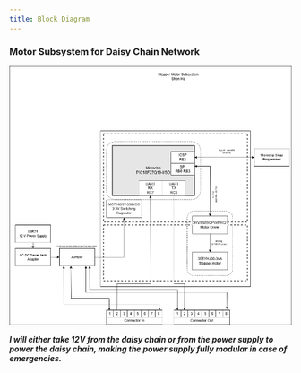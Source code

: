 ```yaml
---
title: Block Diagram
---
```


### Motor Subsystem for Daisy Chain Network

<img src="https://raw.githubusercontent.com/shonha/EGR314SSH.github.io/refs/heads/main/images/Team%20Block%20Diagram-Page-3.drawio.png" width="1000" alt="Block Diagram">


***I will either take 12V from the daisy chain or from the power supply to power the daisy chain, making the power supply fully modular in case of emergencies.***


